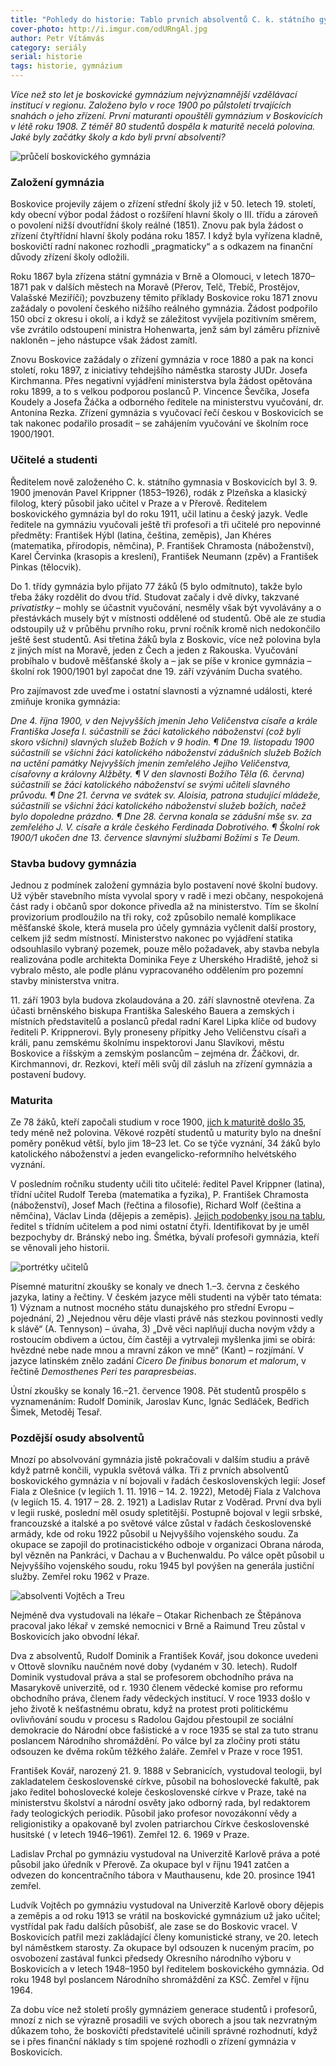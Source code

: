 ```yaml
---
title: "Pohledy do historie: Tablo prvních absolventů C. k. státního gymnasia v Boskovicích"
cover-photo: http://i.imgur.com/odURngAl.jpg
author: Petr Vítámvás
category: seriály
serial: historie
tags: historie, gymnázium
---
```


*Více než sto let je boskovické gymnázium nejvýznamnější vzdělávací institucí v regionu. Založeno bylo v roce 1900 po půlstoletí trvajících snahách o jeho zřízení. První maturanti opouštěli gymnázium v Boskovicích v létě roku 1908. Z téměř 80 studentů dospěla k maturitě necelá polovina. Jaké byly začátky školy a kdo byli první absolventi?*

<img src="http://i.imgur.com/odURngA.jpg" alt="průčelí boskovického gymnázia" class="img-responsive img-popup" data-author="archiv Muzea regionu Boskovicka">

### Založení gymnázia

Boskovice projevily zájem o zřízení střední školy již v 50. letech 19. století, kdy obecní výbor podal žádost o rozšíření hlavní školy o III. třídu a zároveň o povolení nižší dvoutřídní školy reálné (1851). Znovu pak byla žádost o zřízení čtyřtřídní hlavní školy podána roku 1857. I když byla vyřízena kladně, boskovičtí radní nakonec rozhodli „pragmaticky“ a s odkazem na finanční důvody zřízení školy odložili.

Roku 1867 byla zřízena státní gymnázia v Brně a Olomouci, v letech 1870–1871 pak v dalších městech na Moravě (Přerov, Telč, Třebíč, Prostějov, Valašské Meziříčí); povzbuzeny těmito příklady Boskovice roku 1871 znovu zažádaly o povolení českého nižšího reálného gymnázia. Žádost podpořilo 150 obcí z okresu i okolí, a i když se záležitost vyvíjela pozitivním směrem, vše zvrátilo odstoupení ministra Hohenwarta, jenž sám byl záměru příznivě nakloněn – jeho nástupce však žádost zamítl. 

Znovu Boskovice zažádaly o zřízení gymnázia v roce 1880 a pak na konci století, roku 1897, z iniciativy tehdejšího náměstka starosty JUDr. Josefa Kirchmanna. Přes negativní vyjádření ministerstva byla žádost opětována roku 1899, a to s velkou podporou poslanců P. Vincence Ševčíka, Josefa Koudely a Josefa Žáčka a odborného ředitele na ministerstvu vyučování, dr. Antonína Rezka. Zřízení gymnázia s vyučovací řečí českou v Boskovicích se tak nakonec podařilo prosadit – se zahájením vyučování ve školním roce 1900/1901.

### Učitelé a studenti

Ředitelem nově založeného C. k. státního gymnasia v Boskovicích byl 3. 9. 1900 jmenován Pavel Krippner (1853–1926), rodák z Plzeňska a klasický filolog, který působil jako učitel v Praze a v Přerově. Ředitelem boskovického gymnázia byl do roku 1911, učil latinu a český jazyk. Vedle ředitele na gymnáziu vyučovali ještě tři profesoři a tři učitelé pro nepovinné předměty: František Hýbl (latina, čeština, zeměpis), Jan Khéres (matematika, přírodopis, němčina), P. František Chramosta (náboženství), Karel Červinka (krasopis a kreslení), František Neumann (zpěv) a František Pinkas (tělocvik).

Do 1. třídy gymnázia bylo přijato 77 žáků (5 bylo odmítnuto), takže bylo třeba žáky rozdělit do dvou tříd. Studovat začaly i dvě dívky, takzvané *privatistky* – mohly se účastnit vyučování, nesměly však být vyvolávány a o přestávkách musely být v místnosti oddělené od studentů. Obě ale ze studia odstoupily už v průběhu prvního roku, první ročník kromě nich nedokončilo ještě šest studentů. Asi třetina žáků byla z Boskovic, více než polovina byla z jiných míst na Moravě, jeden z Čech a jeden z Rakouska. Vyučování probíhalo v budově měšťanské školy a – jak se píše v kronice gymnázia – školní rok 1900/1901 byl započat dne 19. září vzýváním Ducha svatého.

Pro zajímavost zde uveďme i ostatní slavnosti a významné události, které zmiňuje kronika gymnázia:

*Dne 4. října 1900, v den Nejvyšších jmenin Jeho Veličenstva císaře a krále Františka Josefa I. súčastnili se žáci katolického náboženství (což byli skoro všichni) slavných služeb Božích v 9 hodin. ¶ Dne 19. listopadu 1900 súčastnili se všichni žáci katolického náboženství zádušních služeb Božích na uctění památky Nejvyšších jmenin zemřelého Jejího Veličenstva, císařovny a královny Alžběty. ¶ V den slavnosti Božího Těla (6. června) súčastnili se žáci katolického náboženství se svými učiteli slavného průvodu. ¶ Dne 21. června ve svátek sv. Aloisia, patrona studující mládeže, súčastnili se všichni žáci katolického náboženství služeb božích, načež bylo dopoledne prázdno. ¶ Dne 28. června konala se zádušní mše sv. za zemřelého J. V. císaře a krále českého Ferdinada Dobrotivého. ¶ Školní rok 1900/1 ukočen dne 13. července slavnými službami Božími s Te Deum.*

### Stavba budovy gymnázia

Jednou z podmínek založení gymnázia bylo postavení nové školní budovy. Už výběr stavebního místa vyvolal spory v radě i mezi občany, nespokojená část rady i občanů spor dokonce přivedla až na ministerstvo. Tím se školní provizorium prodloužilo na tři roky, což způsobilo nemalé komplikace měšťanské škole, která musela pro účely gymnázia vyčlenit další prostory, celkem již sedm místností. Ministerstvo nakonec po vyjádření statika odsouhlasilo vybraný pozemek, pouze mělo požadavek, aby stavba nebyla realizována podle architekta Dominika Feye z Uherského Hradiště, jehož si vybralo město, ale podle plánu vypracovaného oddělením pro pozemní stavby ministerstva vnitra.

11\. září 1903 byla budova zkolaudována a 20. září slavnostně otevřena. Za účasti brněnského biskupa Františka Saleského Bauera a zemských i místních představitelů a poslanců předal radní Karel Lipka klíče od budovy řediteli P. Krippnerovi. Byly proneseny přípitky Jeho Veličenstvu císaři a králi, panu zemskému školnímu inspektorovi Janu Slavíkovi, městu Boskovice a říšským a zemským poslancům – zejména dr. Žáčkovi, dr. Kirchmannovi, dr. Rezkovi, kteří měli svůj díl zásluh na zřízení gymnázia a postavení budovy.

### Maturita

Ze 78 žáků, kteří započali studium v roce 1900, [jich k maturitě došlo 35](http://i.imgur.com/q3DyRrv.jpg), tedy méně než polovina. Věkové rozpětí studentů u maturity bylo na dnešní poměry poněkud větší, bylo jim 18–23 let. Co se týče vyznání, 34 žáků bylo katolického náboženství a jeden evangelicko-reformního helvétského vyznání. 

V posledním ročníku studenty učili tito učitelé: ředitel Pavel Krippner (latina), třídní učitel Rudolf Tereba (matematika a fyzika), P. František Chramosta (náboženství), Josef Mach (řečtina a filosofie), Richard Wolf (čeština a němčina), Václav Linda (dějepis a zeměpis). [Jejich podobenky jsou na tablu](http://i.imgur.com/xiglVlS.jpg), ředitel s třídním učitelem a pod nimi ostatní čtyři. Identifikovat by je uměl bezpochyby dr. Bránský nebo ing. Šmétka, bývalí profesoři gymnázia, kteří se věnovali jeho historii.

<img src="http://i.imgur.com/fPHelXP.jpg" alt="portrétky učitelů" class="img-responsive img-popup" data-author="archiv Muzea regionu Boskovicka">

Písemné maturitní zkoušky se konaly ve dnech 1.–3. června z českého jazyka, latiny a řečtiny. V českém jazyce měli studenti na výběr tato témata: 1) Význam a nutnost mocného státu dunajského pro střední Evropu – pojednání, 2) „Nejednou věru děje vlasti právě nás stezkou povinnosti vedly k slávě“ (A. Tennyson) – úvaha, 3) „Dvě věci naplňují ducha novým vždy a rostoucím obdivem a úctou, čím častěji a vytrvaleji myšlenka jimi se obírá: hvězdné nebe nade mnou a mravní zákon ve mně“ (Kant) – rozjímání. V jazyce latinském znělo zadání *Cicero De finibus bonorum et malorum*, v řečtině *Demosthenes Peri tes parapresbeias*.

Ústní zkoušky se konaly 16.–21. července 1908. Pět studentů prospělo s vyznamenáním: Rudolf Dominik, Jaroslav Kunc, Ignác Sedláček, Bedřich Šimek, Metoděj Tesař.

### Pozdější osudy absolventů

Mnozí po absolvování gymnázia jistě pokračovali v dalším studiu a právě když patrně končili, vypukla světová válka. Tři z prvních absolventů boskovického gymnázia v ní bojovali v řadách československých legií: Josef Fiala z Olešnice (v legiích 1. 11. 1916 – 14. 2. 1922), Metoděj Fiala z Valchova (v legiích 15. 4. 1917 – 28. 2. 1921) a Ladislav Rutar z Voděrad. První dva byli v legii ruské, poslední měl osudy spletitější. Postupně bojoval v legii srbské, francouzské a italské a po světové válce zůstal v řadách československé armády, kde od roku 1922 působil u Nejvyššího vojenského soudu. Za okupace se zapojil do protinacistického odboje v organizaci Obrana národa, byl vězněn na Pankráci, v Dachau a v Buchenwaldu. Po válce opět působil u Nejvyššího vojenského soudu, roku 1945 byl povýšen na generála justiční služby. Zemřel roku 1962 v Praze.

<img src="http://i.imgur.com/qujLUJu.jpg" alt="absolventi Vojtěch a Treu" class="img-responsive img-popup" data-author="archiv Muzea regionu Boskovicka">

Nejméně dva vystudovali na lékaře – Otakar Richenbach ze Štěpánova pracoval jako lékař v zemské nemocnici v Brně a Raimund Treu zůstal v Boskovicích jako obvodní lékař.

Dva z absolventů, Rudolf Dominik a František Kovář, jsou dokonce uvedeni v Ottově slovníku naučném nové doby (vydaném v 30. letech). Rudolf Dominik vystudoval práva a stal se profesorem obchodního práva na Masarykově univerzitě, od r. 1930 členem vědecké komise pro reformu obchodního práva, členem řady vědeckých institucí. V roce 1933 došlo v jeho životě k nešťastnému obratu, když na protest proti politickému ovlivňování soudu v procesu s Radolou Gajdou přestoupil ze sociální demokracie do Národní obce fašistické a v roce 1935 se stal za tuto stranu poslancem Národního shromáždění. Po válce byl za zločiny proti státu odsouzen ke dvěma rokům těžkého žaláře. Zemřel v Praze v roce 1951.

František Kovář, narozený 21. 9. 1888 v Sebranicích, vystudoval teologii, byl zakladatelem československé církve, působil na bohoslovecké fakultě, pak jako ředitel bohoslovecké koleje československé církve v Praze, také na ministerstvu školství a národní osvěty jako odborný rada, byl redaktorem řady teologických periodik. Působil jako profesor novozákonní vědy a religionistiky a opakovaně byl zvolen patriarchou Církve československé husitské ( v letech 1946–1961). Zemřel 12. 6. 1969 v Praze.

Ladislav Prchal po gymnáziu vystudoval na Univerzitě Karlově práva a poté působil jako úředník v Přerově. Za okupace byl v říjnu 1941 zatčen a odvezen do koncentračního tábora v Mauthausenu, kde 20. prosince 1941 zemřel.

Ludvík Vojtěch po gymnáziu vystudoval na Univerzitě Karlově obory dějepis a zeměpis a od roku 1913 se vrátil na boskovické gymnázium už jako učitel; vystřídal pak řadu dalších působišť, ale zase se do Boskovic vracel. V Boskovicích patřil mezi zakládající členy komunistické strany, ve 20. letech byl náměstkem starosty. Za okupace byl odsouzen k nuceným pracím, po osvobození zastával funkci předsedy Okresního národního výboru v Boskovicích a v letech 1948–1950 byl ředitelem boskovického gymnázia. Od roku 1948 byl poslancem Národního shromáždění za KSČ. Zemřel v říjnu 1964.

Za dobu více než století prošly gymnáziem generace studentů i profesorů, mnozí z nich se výrazně prosadili ve svých oborech a jsou tak nezvratným důkazem toho, že boskovičtí představitelé učinili správné rozhodnutí, když se i přes finanční náklady s tím spojené rozhodli o zřízení gymnázia v Boskovicích.